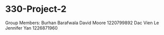# 330-Project-2
Group Members:
Burhan Barafwala
David Moore 1220799892
Dac Vien Le
Jennifer Yan 1226871960

